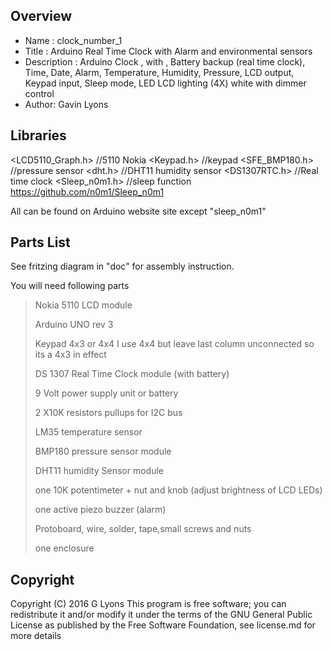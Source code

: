 Overview
--------------------
* Name : clock_number_1
* Title : Arduino Real Time Clock with Alarm and environmental sensors
* Description : Arduino Clock , with , Battery backup (real time clock), Time, Date, Alarm, Temperature, Humidity, Pressure, LCD output, Keypad input, Sleep mode, LED LCD lighting (4X) white with dimmer control
* Author: Gavin Lyons


Libraries
------------------------
<LCD5110_Graph.h> //5110 Nokia
<Keypad.h> //keypad
<SFE_BMP180.h> //pressure sensor
<dht.h> //DHT11 humidity sensor
<DS1307RTC.h> //Real time clock
<Sleep_n0m1.h> //sleep function https://github.com/n0m1/Sleep_n0m1

All can be found on Arduino website site except "sleep_n0m1"

Parts List
------------------------------
See fritzing diagram in "doc" for assembly instruction.

You will need following parts

>Nokia 5110 LCD module
>
>Arduino UNO rev 3
>
>Keypad 4x3 or 4x4 I use 4x4 but leave last column unconnected so its a 4x3 in effect
>
>DS 1307 Real Time Clock module (with battery)
>
>9 Volt power supply unit or battery
>
>2 X10K resistors pullups for I2C bus
>
>LM35 temperature sensor
>
>BMP180 pressure sensor module
>
>DHT11 humidity Sensor module
>
>one 10K potentimeter + nut and knob (adjust brightness of LCD LEDs)
>
>one active piezo buzzer (alarm)
>
>Protoboard, wire, solder, tape,small screws and nuts
>
>one enclosure 

Copyright
-------------------------------

Copyright (C) 2016 G Lyons This program is free software; you can redistribute it and/or modify it under the terms of the GNU General Public License as published by the Free Software Foundation, see license.md for more details
